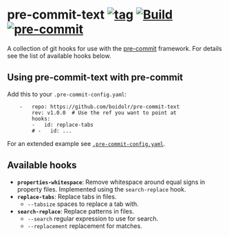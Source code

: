 pre-commit-text [![tag](https://img.shields.io/github/v/tag/boidolr/pre-commit-text?sort=semver)](https://github.com/boidolr/pre-commit-text/tags) [![Build](https://github.com/boidolr/pre-commit-text/actions/workflows/continous-integration.yml/badge.svg)](https://github.com/boidolr/pre-commit-text/actions/workflows/continous-integration.yml) [![pre-commit](https://img.shields.io/badge/pre--commit-enabled-brightgreen?logo=pre-commit&logoColor=white)](https://github.com/pre-commit/pre-commit)
================

A collection of git hooks for use with the [pre-commit](https://github.com/pre-commit/pre-commit) framework. For details see the list of available hooks below.

## Using pre-commit-text with pre-commit

Add this to your `.pre-commit-config.yaml`:
```
    -   repo: https://github.com/boidolr/pre-commit-text
        rev: v1.0.0  # Use the ref you want to point at
        hooks:
        -   id: replace-tabs
        # -   id: ...
```
For an extended example see [`.pre-commit-config.yaml`](.pre-commit-config.yaml).

## Available hooks

- **`properties-whitespace`**: Remove whitespace around equal signs in property files.
  Implemented using the `search-replace` hook.
- **`replace-tabs`**: Replace tabs in files.
    - `--tabsize` spaces to replace a tab with.
- **`search-replace`**: Replace patterns in files.
    - `--search` regular expression to use for search.
    - `--replacement` replacement for matches.
